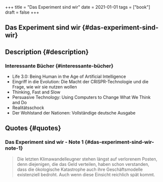 +++
title = "Das Experiment sind wir"
date = 2021-01-01
tags = ["book"]
draft = false
+++

## Das Experiment sind wir {#das-experiment-sind-wir}


## Description {#description}


### Interessante Bücher {#interessante-bücher}

-   Life 3.0: Being Human in the Age of Artificial Intelligence
-   Eingriff in die Evolution: Die Macht der CRISPR-Technologie und die Frage, wie wir sie nutzen wollen
-   Thinking, Fast and Slow
-   Persuasive Technology: Using Computers to Change What We Think and Do
-   Realitätsschock
-   Der Wohlstand der Nationen: Vollständige deutsche Ausgabe


## Quotes {#quotes}


### Das Experiment sind wir - Note 1 {#das-experiment-sind-wir-note-1}

> Die letzten Klimawandelleugner stehen längst auf verlorenem Posten, denn
> diejenigen, die das Geld verteilen, haben schon verstanden, dass die ökologische
> Katastrophe auch ihre Geschäftsmodelle existenziell bedroht. Auch wenn diese
> Einsicht reichlich spät kommt.
